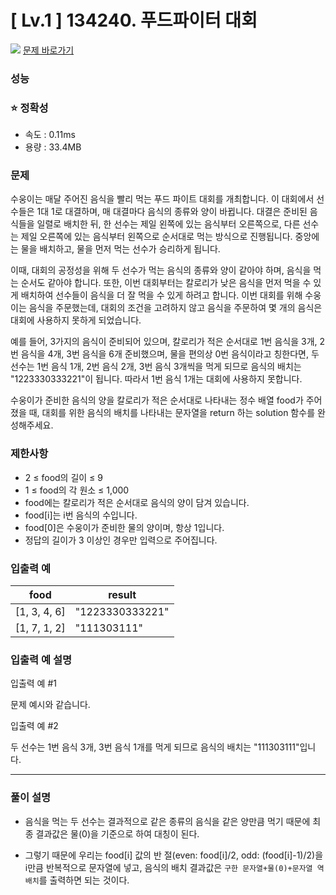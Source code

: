 # [ Lv.1 ] 134240. 푸드파이터 대회

<img src="https://img.shields.io/badge/JavaScript-orange?style=flat&logo=javascript&logoColor=auto"/> [문제 바로가기](https://school.programmers.co.kr/learn/courses/30/lessons/134240)

### 성능

### ⭐ 정확성

- 속도 : 0.11ms
- 용량 : 33.4MB

### 문제

수웅이는 매달 주어진 음식을 빨리 먹는 푸드 파이트 대회를 개최합니다. 이 대회에서 선수들은 1대 1로 대결하며, 매 대결마다 음식의 종류와 양이 바뀝니다. 대결은 준비된 음식들을 일렬로 배치한 뒤, 한 선수는 제일 왼쪽에 있는 음식부터 오른쪽으로, 다른 선수는 제일 오른쪽에 있는 음식부터 왼쪽으로 순서대로 먹는 방식으로 진행됩니다. 중앙에는 물을 배치하고, 물을 먼저 먹는 선수가 승리하게 됩니다.

이때, 대회의 공정성을 위해 두 선수가 먹는 음식의 종류와 양이 같아야 하며, 음식을 먹는 순서도 같아야 합니다. 또한, 이번 대회부터는 칼로리가 낮은 음식을 먼저 먹을 수 있게 배치하여 선수들이 음식을 더 잘 먹을 수 있게 하려고 합니다. 이번 대회를 위해 수웅이는 음식을 주문했는데, 대회의 조건을 고려하지 않고 음식을 주문하여 몇 개의 음식은 대회에 사용하지 못하게 되었습니다.

예를 들어, 3가지의 음식이 준비되어 있으며, 칼로리가 적은 순서대로 1번 음식을 3개, 2번 음식을 4개, 3번 음식을 6개 준비했으며, 물을 편의상 0번 음식이라고 칭한다면, 두 선수는 1번 음식 1개, 2번 음식 2개, 3번 음식 3개씩을 먹게 되므로 음식의 배치는 "1223330333221"이 됩니다. 따라서 1번 음식 1개는 대회에 사용하지 못합니다.

수웅이가 준비한 음식의 양을 칼로리가 적은 순서대로 나타내는 정수 배열 food가 주어졌을 때, 대회를 위한 음식의 배치를 나타내는 문자열을 return 하는 solution 함수를 완성해주세요.

### 제한사항

- 2 ≤ food의 길이 ≤ 9
- 1 ≤ food의 각 원소 ≤ 1,000
- food에는 칼로리가 적은 순서대로 음식의 양이 담겨 있습니다.
- food[i]는 i번 음식의 수입니다.
- food[0]은 수웅이가 준비한 물의 양이며, 항상 1입니다.
- 정답의 길이가 3 이상인 경우만 입력으로 주어집니다.

### 입출력 예

| food         | result          |
| ------------ | --------------- |
| [1, 3, 4, 6] | "1223330333221" |
| [1, 7, 1, 2] | "111303111"     |

### 입출력 예 설명

입출력 예 #1

문제 예시와 같습니다.

입출력 예 #2

두 선수는 1번 음식 3개, 3번 음식 1개를 먹게 되므로 음식의 배치는 "111303111"입니다.

---

### 풀이 설명

- 음식을 먹는 두 선수는 결과적으로 같은 종류의 음식을 같은 양만큼 먹기 때문에 최종 결과값은 물(0)을 기준으로 하여 대칭이 된다.

- 그렇기 때문에 우리는 food[i] 값의 반 절(even: food[i]/2, odd: (food[i]-1)/2)을 i만큼 반복적으로 문자열에 넣고, 음식의 배치 결과값은 `구한 문자열+물(0)+문자열 역배치`를 출력하면 되는 것이다.
